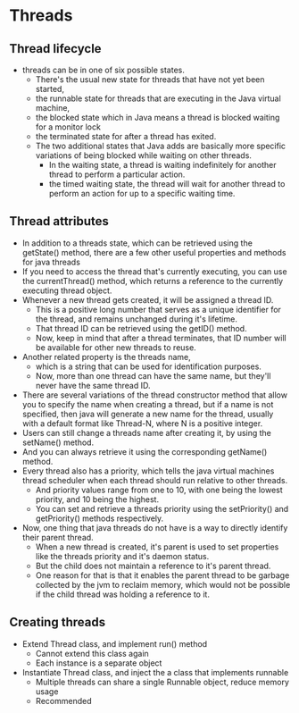 # Threads

## Thread lifecycle

- threads can be in one of six possible states.
  - There's the usual new state for threads that have not yet been started,
  - the runnable state for threads that are executing in the Java virtual machine,
  - the blocked state which in Java means a thread is blocked waiting for a monitor lock
  - the terminated state for after a thread has exited.
  - The two additional states that Java adds are basically more specific variations of being blocked while waiting on other threads.
    - In the waiting state, a thread is waiting indefinitely for another thread to perform a particular action.
    - the timed waiting state, the thread will wait for another thread to perform an action for up to a specific waiting time.

## Thread attributes

- In addition to a threads state, which can be retrieved using the getState() method, there are a few other useful properties and methods for java threads
- If you need to access the thread that's currently executing, you can use the currentThread() method, which returns a reference to the currently executing thread object.
- Whenever a new thread gets created, it will be assigned a thread ID.
  - This is a positive long number that serves as a unique identifier for the thread, and remains unchanged during it's lifetime.
  - That thread ID can be retrieved using the getID() method.
  - Now, keep in mind that after a thread terminates, that ID number will be available for other new threads to reuse.
- Another related property is the threads name,
  - which is a string that can be used for identification purposes.
  - Now, more than one thread can have the same name, but they'll never have the same thread ID.
- There are several variations of the thread constructor method that allow you to specify the name when creating a thread, but if a name is not specified, then java will generate a new name for the thread, usually with a default format like Thread-N, where N is a positive integer.
-  Users can still change a threads name after creating it, by using the setName() method.
- And you can always retrieve it using the corresponding getName() method.
- Every thread also has a priority, which tells the java virtual machines thread scheduler when each thread should run relative to other threads.
  - And priority values range from one to 10, with one being the lowest priority, and 10 being the highest.
  - You can set and retrieve a threads priority using the setPriority() and getPriority() methods respectively.
- Now, one thing that java threads do not have is a way to directly identify their parent thread.
  - When a new thread is created, it's parent is used to set properties like the threads priority and it's daemon status.
  - But the child does not maintain a reference to it's parent thread.
  - One reason for that is that it enables the parent thread to be garbage collected by the jvm to reclaim memory, which would not be possible if the child thread was holding a reference to it.

## Creating threads

- Extend Thread class, and implement run() method
  - Cannot extend this class again
  - Each instance is a separate object
- Instantiate Thread class, and inject the a class that implements runnable
  - Multiple threads can share a single Runnable object, reduce memory usage
  - Recommended
